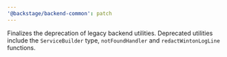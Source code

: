 ```yaml
---
'@backstage/backend-common': patch
---
```


Finalizes the deprecation of legacy backend utilities. Deprecated utilities include the `ServiceBuilder` type, `notFoundHandler` and `redactWintonLogLine` functions.
